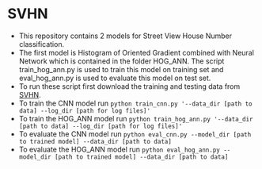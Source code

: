 # SVHN
- This repository contains 2 models for Street View House Number classification.
- The first model is Histogram of Oriented Gradient combined with Neural Network 
which is contained in the folder HOG_ANN. The script train_hog_ann.py is used to 
train this model on training set and eval_hog_ann.py is used to evaluate this model
 on test set.
- To run these script first download the training and testing data from [SVHN](http://ufldl.stanford.edu/housenumbers/).
- To train the CNN model run ```python train_cnn.py '--data_dir [path to data] --log_dir [path for log files]'```
- To train the HOG_ANN model run ```python train_hog_ann.py '--data_dir [path to data] --log_dir [path for log files]'```
- To evaluate the CNN model run ```python eval_cnn.py --model_dir [path to trained model] --data_dir [path to data]```
- To evaluate the HOG_ANN model run ```python eval_hog_ann.py --model_dir [path to trained model] --data_dir [path to data]```